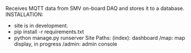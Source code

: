 Receives MQTT data from SMV on-board DAQ and stores it to a database.
INSTALLATION:
- site is in development.
- pip install -r requirements.txt
- python manage.py runserver
Site Paths:
(index): dashboard
/map: map display, in progress
/admin: admin console